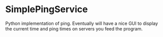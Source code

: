# SimplePingService
Python implementation of ping. Eventually will have a nice GUI to display the current time and ping times on servers you feed the program.
